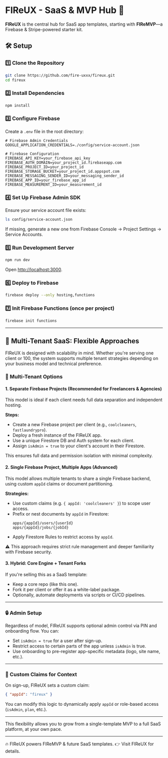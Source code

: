 # FIReUX - SaaS & MVP Hub 🚀

**FIReUX** is the central hub for SaaS app templates, starting with **FIReMVP**—a Firebase & Stripe-powered starter kit.

## 🛠️ Setup

### 1️⃣ Clone the Repository

```sh
git clone https://github.com/fire-uxxx/fireux.git
cd fireux
```

### 2️⃣ Install Dependencies

```sh
npm install
```

### 3️⃣ Configure Firebase

Create a `.env` file in the root directory:

```env
# Firebase Admin Credentials
GOOGLE_APPLICATION_CREDENTIALS=./config/service-account.json

# Firebase Configuration
FIREBASE_API_KEY=your_firebase_api_key
FIREBASE_AUTH_DOMAIN=your_project_id.firebaseapp.com
FIREBASE_PROJECT_ID=your_project_id
FIREBASE_STORAGE_BUCKET=your_project_id.appspot.com
FIREBASE_MESSAGING_SENDER_ID=your_messaging_sender_id
FIREBASE_APP_ID=your_firebase_app_id
FIREBASE_MEASUREMENT_ID=your_measurement_id
```

### 4️⃣ Set Up Firebase Admin SDK

Ensure your service account file exists:

```sh
ls config/service-account.json
```

If missing, generate a new one from Firebase Console → Project Settings → Service Accounts.

### 5️⃣ Run Development Server

```sh
npm run dev
```

Open [http://localhost:3000](http://localhost:3000).

### 6️⃣ Deploy to Firebase

```sh
firebase deploy --only hosting,functions
```

### 7️⃣ Init Firebase Functions (once per project)

```sh
firebase init functions
```

---

## 🧠 Multi-Tenant SaaS: Flexible Approaches

FIReUX is designed with scalability in mind. Whether you're serving one client or 100, the system supports multiple tenant strategies depending on your business model and technical preference.

### 🔀 Multi-Tenant Options

#### 1. **Separate Firebase Projects (Recommended for Freelancers & Agencies)**

This model is ideal if each client needs full data separation and independent hosting.

**Steps:**

- Create a new Firebase project per client (e.g., `coolcleaners`, `fastlaundrypro`).
- Deploy a fresh instance of the FIReUX app.
- Use a unique Firestore DB and Auth system for each client.
- Assign `isAdmin = true` to your client's account in their Firestore.

This ensures full data and permission isolation with minimal complexity.

#### 2. **Single Firebase Project, Multiple Apps (Advanced)**

This model allows multiple tenants to share a single Firebase backend, using custom `appId` claims or document partitioning.

**Strategies:**

- Use custom claims (e.g. `{ appId: 'coolcleaners' }`) to scope user access.
- Prefix or nest documents by `appId` in Firestore:
  ```
  apps/{appId}/users/{userId}
  apps/{appId}/jobs/{jobId}
  ```
- Apply Firestore Rules to restrict access by `appId`.

⚠️ This approach requires strict rule management and deeper familiarity with Firebase security.

#### 3. **Hybrid: Core Engine + Tenant Forks**

If you're selling this as a SaaS template:

- Keep a core repo (like this one).
- Fork it per client or offer it as a white-label package.
- Optionally, automate deployments via scripts or CI/CD pipelines.

---

### 🔒 Admin Setup

Regardless of model, FIReUX supports optional admin control via PIN and onboarding flow. You can:

- Set `isAdmin = true` for a user after sign-up.
- Restrict access to certain parts of the app unless `isAdmin` is true.
- Use onboarding to pre-register app-specific metadata (logo, site name, etc.).

---

### 🧪 Custom Claims for Context

On sign-up, FIReUX sets a custom claim:

```json
{ "appId": "fireux" }
```

You can modify this logic to dynamically apply `appId` or role-based access (`isAdmin`, `plan`, etc.).

---

This flexibility allows you to grow from a single-template MVP to a full SaaS platform, at your own pace.

---

🔥 FIReUX powers FIReMVP & future SaaS templates.
👉 Visit FIReUX for details.